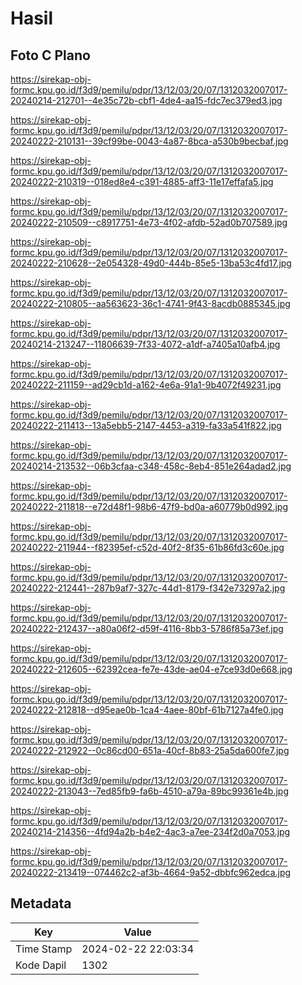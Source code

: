 # Hasil

## Foto C Plano

https://sirekap-obj-formc.kpu.go.id/f3d9/pemilu/pdpr/13/12/03/20/07/1312032007017-20240214-212701--4e35c72b-cbf1-4de4-aa15-fdc7ec379ed3.jpg

https://sirekap-obj-formc.kpu.go.id/f3d9/pemilu/pdpr/13/12/03/20/07/1312032007017-20240222-210131--39cf99be-0043-4a87-8bca-a530b9becbaf.jpg

https://sirekap-obj-formc.kpu.go.id/f3d9/pemilu/pdpr/13/12/03/20/07/1312032007017-20240222-210319--018ed8e4-c391-4885-aff3-11e17effafa5.jpg

https://sirekap-obj-formc.kpu.go.id/f3d9/pemilu/pdpr/13/12/03/20/07/1312032007017-20240222-210509--c8917751-4e73-4f02-afdb-52ad0b707589.jpg

https://sirekap-obj-formc.kpu.go.id/f3d9/pemilu/pdpr/13/12/03/20/07/1312032007017-20240222-210628--2e054328-49d0-444b-85e5-13ba53c4fd17.jpg

https://sirekap-obj-formc.kpu.go.id/f3d9/pemilu/pdpr/13/12/03/20/07/1312032007017-20240222-210805--aa563623-36c1-4741-9f43-8acdb0885345.jpg

https://sirekap-obj-formc.kpu.go.id/f3d9/pemilu/pdpr/13/12/03/20/07/1312032007017-20240214-213247--11806639-7f33-4072-a1df-a7405a10afb4.jpg

https://sirekap-obj-formc.kpu.go.id/f3d9/pemilu/pdpr/13/12/03/20/07/1312032007017-20240222-211159--ad29cb1d-a162-4e6a-91a1-9b4072f49231.jpg

https://sirekap-obj-formc.kpu.go.id/f3d9/pemilu/pdpr/13/12/03/20/07/1312032007017-20240222-211413--13a5ebb5-2147-4453-a319-fa33a541f822.jpg

https://sirekap-obj-formc.kpu.go.id/f3d9/pemilu/pdpr/13/12/03/20/07/1312032007017-20240214-213532--06b3cfaa-c348-458c-8eb4-851e264adad2.jpg

https://sirekap-obj-formc.kpu.go.id/f3d9/pemilu/pdpr/13/12/03/20/07/1312032007017-20240222-211818--e72d48f1-98b6-47f9-bd0a-a60779b0d992.jpg

https://sirekap-obj-formc.kpu.go.id/f3d9/pemilu/pdpr/13/12/03/20/07/1312032007017-20240222-211944--f82395ef-c52d-40f2-8f35-61b86fd3c60e.jpg

https://sirekap-obj-formc.kpu.go.id/f3d9/pemilu/pdpr/13/12/03/20/07/1312032007017-20240222-212441--287b9af7-327c-44d1-8179-f342e73297a2.jpg

https://sirekap-obj-formc.kpu.go.id/f3d9/pemilu/pdpr/13/12/03/20/07/1312032007017-20240222-212437--a80a06f2-d59f-4116-8bb3-5786f85a73ef.jpg

https://sirekap-obj-formc.kpu.go.id/f3d9/pemilu/pdpr/13/12/03/20/07/1312032007017-20240222-212605--62392cea-fe7e-43de-ae04-e7ce93d0e668.jpg

https://sirekap-obj-formc.kpu.go.id/f3d9/pemilu/pdpr/13/12/03/20/07/1312032007017-20240222-212818--d95eae0b-1ca4-4aee-80bf-61b7127a4fe0.jpg

https://sirekap-obj-formc.kpu.go.id/f3d9/pemilu/pdpr/13/12/03/20/07/1312032007017-20240222-212922--0c86cd00-651a-40cf-8b83-25a5da600fe7.jpg

https://sirekap-obj-formc.kpu.go.id/f3d9/pemilu/pdpr/13/12/03/20/07/1312032007017-20240222-213043--7ed85fb9-fa6b-4510-a79a-89bc99361e4b.jpg

https://sirekap-obj-formc.kpu.go.id/f3d9/pemilu/pdpr/13/12/03/20/07/1312032007017-20240214-214356--4fd94a2b-b4e2-4ac3-a7ee-234f2d0a7053.jpg

https://sirekap-obj-formc.kpu.go.id/f3d9/pemilu/pdpr/13/12/03/20/07/1312032007017-20240222-213419--074462c2-af3b-4664-9a52-dbbfc962edca.jpg


## Metadata

| Key        | Value               |
| ---------- | ------------------- |
| Time Stamp | 2024-02-22 22:03:34 |
| Kode Dapil | 1302                |



